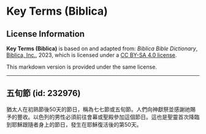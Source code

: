 # Key Terms (Biblica)

## License Information

**Key Terms (Biblica)** is based on and adapted from: _Biblica Bible Dictionary_, [Biblica, Inc.](https://www.biblica.com/), 2023, which is licensed under a [CC BY-SA 4.0 license](https://creativecommons.org/licenses/by-sa/4.0/legalcode.en).

This markdown version is provided under the same license.



--------------------------------

## 五旬節 (id: 232976)

猶太人在初熟節後50天的節日，稱為七七節或五旬節。人們向神獻祭並感謝祂賜予的豐收。以色列的男性必須前往會幕或聖殿參加這個節日。這也是聖靈首次降臨到耶穌跟隨者身上的節日，發生在耶穌復活後的第50天。



